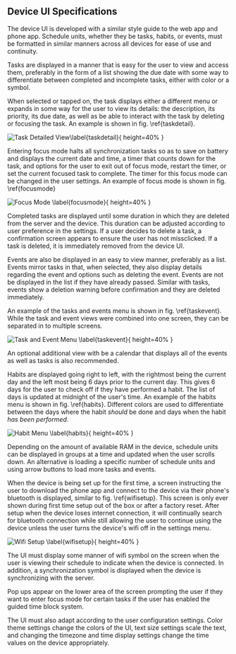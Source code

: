 ## Device UI Specifications
The device UI is developed with a similar style guide to the web app and phone app. Schedule units, whether they be tasks, habits, or events, must be formatted in similar manners across all devices for ease of use and continuity.

Tasks are displayed in a manner that is easy for the user to view and access them, preferably in the form of a list showing the due date with some way to differentiate between completed and incomplete tasks, either with color or a symbol. 

When selected or tapped on, the task displays either a different menu or expands in some way for the user to view its details: the description, its priority, its due date, as well as be able to interact with the task by deleting or focusing the task. An example is shown in fig. \ref{taskdetail}.

![Task Detailed View\label{taskdetail}](taskTile.png){ height=40% }

Entering focus mode halts all synchronization tasks so as to save on battery and displays the current date and time, a timer that counts down for the task, and options for the user to exit out of focus mode, restart the timer, or set the current focused task to complete. The timer for this focus mode can be changed in the user settings. An example of focus mode is shown in fig. \ref{focusmode}

![Focus Mode \label{focusmode}](focusTile.png){ height=40% }

Completed tasks are displayed until some duration in which they are deleted from the server and the device. This duration can be adjusted according to user preference in the settings. If a user decides to delete a task, a confirmation screen appears to ensure the user has not missclicked. If a task is deleted, it is immediately removed from the device UI. 

Events are also be displayed in an easy to view manner, preferably as a list. Events mirror tasks in that, when selected, they also display details regarding the event and options such as deleting the event. Events are not be displayed in the list if they have already passed. Similar with tasks, events show a deletion warning before confirmation and they are deleted immediately.

An example of the tasks and events menu is shown in fig. \ref{taskevent}. While the task and event views were combined into one screen, they can be separated in to multiple screens.

![Task and Event Menu \label{taskevent}](taskEvent.png){ height=40% }

An optional additional view with be a calendar that displays all of the events as well as tasks is also recommended.

Habits are displayed going right to left, with the rightmost being the current day and the left most being 6 days prior to the current day. This gives 6 days for the user to check off if they have performed a habit. The list of days is updated at midnight of the user's time. An example of the habits menu is shown in fig. \ref{habits}. Different colors are used to differentiate between the days where the habit _should_ be done and days when the habit _has been performed_.

![Habit Menu \label{habits}](habitTile.png){ height=40% }

Depending on the amount of available RAM in the device, schedule units can be displayed in groups at a time and updated when the user scrolls down. An alternative is loading a specific number of schedule units and using arrow buttons to load more tasks and events.

When the device is being set up for the first time, a screen instructing the user to download the phone app and connect to the device via their phone's bluetooth is displayed, similar to fig. \ref{wifisetup}. This screen is only ever shown during first time setup out of the box or after a factory reset. After setup when the device loses internet connection, it will continually search for bluetooth connection while still allowing the user to continue using the device unless the user turns the device's wifi off in the settings menu.

![Wifi Setup \label{wifisetup}](wifi_setup.png){ height=40% }

The UI must display some manner of wifi symbol on the screen when the user is viewing their schedule to indicate when the device is connected. In addition, a synchronization symbol is displayed when the device is synchronizing with the server. 

Pop ups appear on the lower area of the screen prompting the user if they want to enter focus mode for certain tasks if the user has enabled the guided time block system.

The UI must also adapt according to the user configuration settings. Color theme settings change the colors of the UI, text size settings scale the text, and changing the timezone and time display settings change the time values on the device appropriately. 
